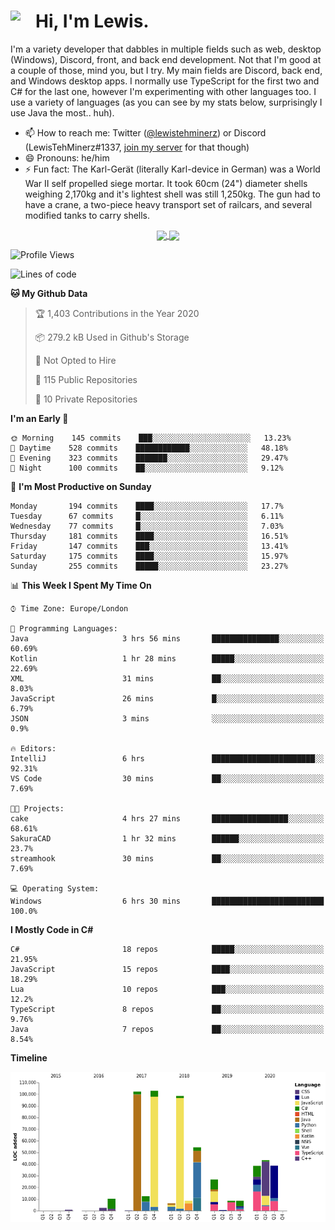 <h1><img align="left" src="https://cdn.discordapp.com/emojis/552927506957729802.gif" width="40">Hi, I'm Lewis.</h1>

I'm a variety developer that dabbles in multiple fields such as web, desktop (Windows), Discord, front, and back end development. Not that I'm good at a couple of those, mind you, but I try. My main fields are Discord, back end, and Windows desktop apps. I normally use TypeScript for the first two and C# for the last one, however I'm experimenting with other languages too. I use a variety of languages (as you can see by my stats below, surprisingly I use Java the most.. huh).

- 📫 How to reach me: Twitter ([@lewistehminerz](https://twitter.com/lewistehminerz)) or Discord (LewisTehMinerz#1337, [join my server](https://discord.gg/XnUh7JB) for that though)
- 😄 Pronouns: he/him
- ⚡ Fun fact: The Karl-Gerät (literally Karl-device in German) was a World War II self propelled siege mortar. It took 60cm (24") diameter shells weighing 2,170kg and it's lightest shell was still 1,250kg. The gun had to have a crane, a two-piece heavy transport set of railcars, and several modified tanks to carry shells.

<p align="center">
  <a href="https://github.com/anuraghazra/github-readme-stats">
    <img align="center" src="https://github-readme-stats.vercel.app/api?username=LewisTehMinerz&count_private=true&show_icons=true&theme=gruvbox">
  </a>
  <a href="https://github.com/anuraghazra/github-readme-stats">
    <img align="center" src="https://github-readme-stats.vercel.app/api/top-langs/?username=LewisTehMinerz&layout=compact&theme=gruvbox">
  </a>
</p>

<!--START_SECTION:waka-->
![Profile Views](http://img.shields.io/badge/Profile%20Views-8-blue)

![Lines of code](https://img.shields.io/badge/From%20Hello%20World%20I%27ve%20Written-6.6%20million%20lines%20of%20code-blue)

**🐱 My Github Data** 

> 🏆 1,403 Contributions in the Year 2020
 > 
> 📦 279.2 kB Used in Github's Storage 
 > 
> 🚫 Not Opted to Hire
 > 
> 📜 115 Public Repositories
 > 
> 🔑 10 Private Repositories 

**I'm an Early 🐤** 

```text
🌞 Morning    145 commits    ███░░░░░░░░░░░░░░░░░░░░░░   13.23% 
🌆 Daytime    528 commits    ████████████░░░░░░░░░░░░░   48.18% 
🌃 Evening    323 commits    ███████░░░░░░░░░░░░░░░░░░   29.47% 
🌙 Night      100 commits    ██░░░░░░░░░░░░░░░░░░░░░░░   9.12%

```
📅 **I'm Most Productive on Sunday** 

```text
Monday       194 commits    ████░░░░░░░░░░░░░░░░░░░░░   17.7% 
Tuesday      67 commits     █░░░░░░░░░░░░░░░░░░░░░░░░   6.11% 
Wednesday    77 commits     █░░░░░░░░░░░░░░░░░░░░░░░░   7.03% 
Thursday     181 commits    ████░░░░░░░░░░░░░░░░░░░░░   16.51% 
Friday       147 commits    ███░░░░░░░░░░░░░░░░░░░░░░   13.41% 
Saturday     175 commits    ████░░░░░░░░░░░░░░░░░░░░░   15.97% 
Sunday       255 commits    █████░░░░░░░░░░░░░░░░░░░░   23.27%

```


📊 **This Week I Spent My Time On** 

```text
⌚︎ Time Zone: Europe/London

💬 Programming Languages: 
Java                     3 hrs 56 mins       ███████████████░░░░░░░░░░   60.69% 
Kotlin                   1 hr 28 mins        █████░░░░░░░░░░░░░░░░░░░░   22.69% 
XML                      31 mins             ██░░░░░░░░░░░░░░░░░░░░░░░   8.03% 
JavaScript               26 mins             █░░░░░░░░░░░░░░░░░░░░░░░░   6.79% 
JSON                     3 mins              ░░░░░░░░░░░░░░░░░░░░░░░░░   0.9%

🔥 Editors: 
IntelliJ                 6 hrs               ███████████████████████░░   92.31% 
VS Code                  30 mins             ██░░░░░░░░░░░░░░░░░░░░░░░   7.69%

🐱‍💻 Projects: 
cake                     4 hrs 27 mins       █████████████████░░░░░░░░   68.61% 
SakuraCAD                1 hr 32 mins        ██████░░░░░░░░░░░░░░░░░░░   23.7% 
streamhook               30 mins             ██░░░░░░░░░░░░░░░░░░░░░░░   7.69%

💻 Operating System: 
Windows                  6 hrs 30 mins       █████████████████████████   100.0%

```

**I Mostly Code in C#** 

```text
C#                       18 repos            █████░░░░░░░░░░░░░░░░░░░░   21.95% 
JavaScript               15 repos            ████░░░░░░░░░░░░░░░░░░░░░   18.29% 
Lua                      10 repos            ███░░░░░░░░░░░░░░░░░░░░░░   12.2% 
TypeScript               8 repos             ██░░░░░░░░░░░░░░░░░░░░░░░   9.76% 
Java                     7 repos             ██░░░░░░░░░░░░░░░░░░░░░░░   8.54%

```


**Timeline**

![Chart not found](https://github.com/LewisTehMinerz/LewisTehMinerz/blob/master/charts/bar_graph.png) 


<!--END_SECTION:waka-->
